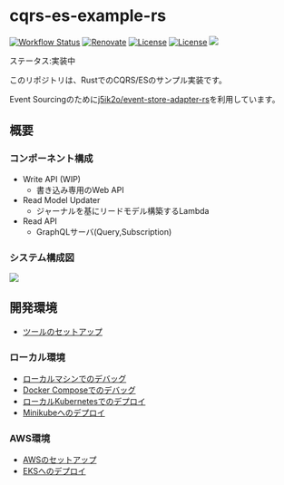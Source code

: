 # cqrs-es-example-rs

[![Workflow Status](https://github.com/j5ik2o/cqrs-es-example-rs/workflows/ci/badge.svg)](https://github.com/j5ik2o/cqrs-es-example-rs/actions?query=workflow%3A%22ci%22)
[![Renovate](https://img.shields.io/badge/renovate-enabled-brightgreen.svg)](https://renovatebot.com)
[![License](https://img.shields.io/badge/License-Apache%202.0-blue.svg)](https://opensource.org/licenses/Apache-2.0)
[![License](https://img.shields.io/badge/License-MIT-blue.svg)](https://opensource.org/licenses/MIT)
[![](https://tokei.rs/b1/github/j5ik2o/cqrs-es-example-rs)](https://github.com/XAMPPRocky/tokei)

ステータス:実装中

このリポジトリは、RustでのCQRS/ESのサンプル実装です。

Event Sourcingのために[j5ik2o/event-store-adapter-rs](https://github.com/j5ik2o/event-store-adapter-rs)を利用しています。

## 概要

### コンポーネント構成

- Write API (WIP)
    - 書き込み専用のWeb API
- Read Model Updater
    - ジャーナルを基にリードモデル構築するLambda
- Read API
    - GraphQLサーバ(Query,Subscription)

### システム構成図

![](./system-layout.png)

## 開発環境

- [ツールのセットアップ](docs/TOOLS_INSTALLATION.md)

### ローカル環境

- [ローカルマシンでのデバッグ](docs/DEBUG_ON_LOCAL_MACHINE.md)
- [Docker Composeでのデバッグ](docs/DEBUG_ON_DOCKER_COMPOSE.md)
- [ローカルKubernetesでのデプロイ](docs/DEPLOY_TO_LOCAL_K8S.md)
- [Minikubeへのデプロイ](docs/DEPLOY_TO_MINIKUBE.md)

### AWS環境

- [AWSのセットアップ](docs/AWS_SETUP.md)
- [EKSへのデプロイ](docs/DEPLOY_TO_EKS.md)
